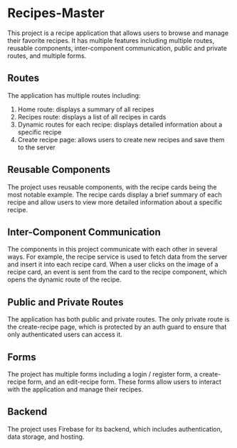 # Recipes-Master





This project is a recipe application that allows users to browse and manage their favorite recipes. It has multiple features including multiple routes, reusable components, inter-component communication, public and private routes, and multiple forms.

## Routes
The application has multiple routes including:
1. Home route: displays a summary of all recipes
2. Recipes route: displays a list of all recipes in cards
3. Dynamic routes for each recipe: displays detailed information about a specific recipe
4. Create recipe page: allows users to create new recipes and save them to the server

## Reusable Components
The project uses reusable components, with the recipe cards being the most notable example. The recipe cards display a brief summary of each recipe and allow users to view more detailed information about a specific recipe.

## Inter-Component Communication
The components in this project communicate with each other in several ways. For example, the recipe service is used to fetch data from the server and insert it into each recipe card. When a user clicks on the image of a recipe card, an event is sent from the card to the recipe component, which opens the dynamic route of the recipe.

## Public and Private Routes
The application has both public and private routes. The only private route is the create-recipe page, which is protected by an auth guard to ensure that only authenticated users can access it.

## Forms
The project has multiple forms including a login / register form, a create-recipe form, and an edit-recipe form. These forms allow users to interact with the application and manage their recipes.

## Backend
The project uses Firebase for its backend, which includes authentication, data storage, and hosting.


